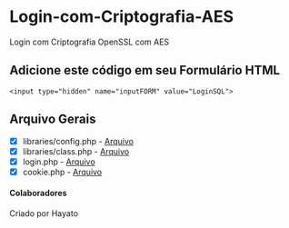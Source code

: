 # Login-com-Criptografia-AES
Login com Criptografia OpenSSL com AES

## Adicione este código em seu Formulário HTML
`<input type="hidden" name="inputFORM" value="LoginSQL">`

## Arquivo Gerais
- [x] libraries/config.php - [Arquivo](libraries/config.php)
- [x] libraries/class.php - [Arquivo](libraries/class.php)
- [x] login.php - [Arquivo](login.php)
- [x] cookie.php - [Arquivo](cookie.php)

#### Colaboradores
Criado por Hayato
